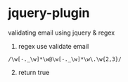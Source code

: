 # jquery-plugin
validating email using jquery & regex  

1. regex use validate email
```
/\w[-._\w]*\w@\w[-._\w]*\w\.\w{2,3}/
```
2. return true